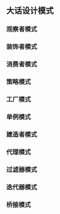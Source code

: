 ## 大话设计模式


### 观察者模式

### 装饰者模式

### 消费者模式

### 策略模式

### 工厂模式

### 单例模式

### 建造者模式

### 代理模式

### 过滤器模式

### 迭代器模式

### 桥接模式



